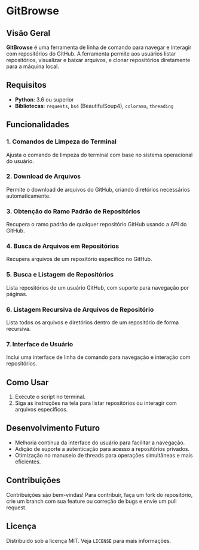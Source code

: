 # GitBrowse

## Visão Geral
**GitBrowse** é uma ferramenta de linha de comando para navegar e interagir com repositórios do GitHub. A ferramenta permite aos usuários listar repositórios, visualizar e baixar arquivos, e clonar repositórios diretamente para a máquina local.

## Requisitos
- **Python**: 3.6 ou superior
- **Bibliotecas**: `requests`, `bs4` (BeautifulSoup4), `colorama`, `threading`

## Funcionalidades

### 1. Comandos de Limpeza do Terminal
Ajusta o comando de limpeza do terminal com base no sistema operacional do usuário.

### 2. Download de Arquivos
Permite o download de arquivos do GitHub, criando diretórios necessários automaticamente.

### 3. Obtenção do Ramo Padrão de Repositórios
Recupera o ramo padrão de qualquer repositório GitHub usando a API do GitHub.

### 4. Busca de Arquivos em Repositórios
Recupera arquivos de um repositório específico no GitHub.

### 5. Busca e Listagem de Repositórios
Lista repositórios de um usuário GitHub, com suporte para navegação por páginas.

### 6. Listagem Recursiva de Arquivos de Repositório
Lista todos os arquivos e diretórios dentro de um repositório de forma recursiva.

### 7. Interface de Usuário
Inclui uma interface de linha de comando para navegação e interação com repositórios.

## Como Usar
1. Execute o script no terminal.
2. Siga as instruções na tela para listar repositórios ou interagir com arquivos específicos.

## Desenvolvimento Futuro
- Melhoria contínua da interface do usuário para facilitar a navegação.
- Adição de suporte a autenticação para acesso a repositórios privados.
- Otimização no manuseio de threads para operações simultâneas e mais eficientes.

## Contribuições
Contribuições são bem-vindas! Para contribuir, faça um fork do repositório, crie um branch com sua feature ou correção de bugs e envie um pull request.

## Licença
Distribuído sob a licença MIT. Veja `LICENSE` para mais informações.
